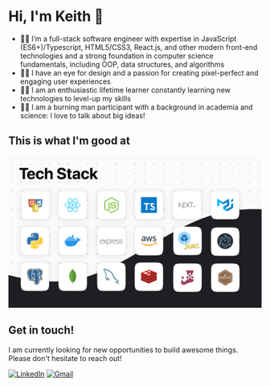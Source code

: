 # Hi, I'm Keith 👋

- 👨‍💻 I’m a full-stack software engineer with expertise in JavaScript (ES6+)/Typescript, HTML5/CSS3, React.js, and other modern front-end technologies and a strong foundation in computer science fundamentals, including OOP, data structures, and algorithms
- 👨‍🎨 I have an eye for design and a passion for creating pixel-perfect and engaging user experiences
- 👨‍🎓 I am an enthusiastic lifetime learner constantly learning new technologies to level-up my skills
- 👨‍🎤 I am a burning man participant with a background in academia and science: I love to talk about big ideas!

## This is what I'm good at
<div align="center">
  <img src="cover.png">
</div>

## Get in touch!
I am currently looking for new opportunities to build awesome things. Please don't hesitate to reach out!

<a href='https://www.linkedin.com/in/j-keith-hall/' target="_blank"><img alt="LinkedIn" src="https://img.shields.io/badge/LinkedIn-0A66C2?logo=linkedin&logoColor=white&style=for-the-badge" /></a>
  <a href='mailto:j.keithhall@gmail.com' target="_blank"><img alt="Gmail" src="https://img.shields.io/badge/Gmail-EA4335?logo=gmail&logoColor=white&style=for-the-badge" /></a>